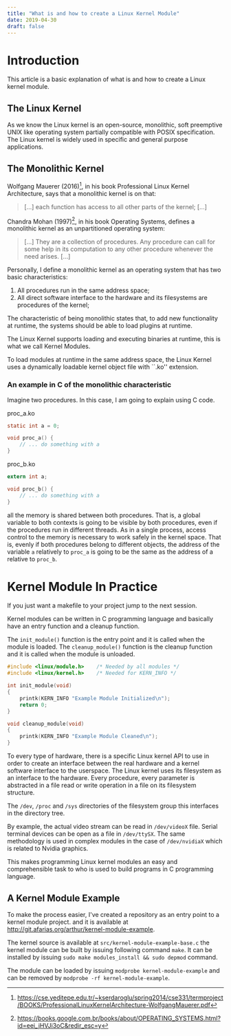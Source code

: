 ```yaml
---
title: "What is and how to create a Linux Kernel Module"
date: 2019-04-30
draft: false
---
```


# Introduction

This article is a basic explanation of what is and how to create a Linux kernel module.

## The Linux Kernel

As we know the Linux kernel is an open-source, monolithic, soft preemptive UNIX like operating system partially compatible with POSIX specification. The Linux kernel is widely used in specific and general purpose applications.

## The Monolithic Kernel

Wolfgang Mauerer (2016)[^F3], in his book Professional Linux Kernel Architecture, says that a monolithic kernel is on that:

> [...] each function has access to all other parts of the kernel; [...]

Chandra Mohan (1997)[^F4], in his book Operating Systems, defines a monolithic kernel as an unpartitioned operating system:

> [...] They are a collection of procedures. Any procedure can call for some help in its computation to any other procedure whenever the need arises. [...]

Personally, I define a monolithic kernel as an operating system that has two basic characteristics:

1. All procedures run in the same address space;
2. All direct software interface to the hardware and its filesystems are procedures of the kernel;

The characteristic of being monolithic states that, to add new functionality at runtime, the systems should be able to load plugins at runtime.

The Linux Kernel supports loading and executing binaries at runtime, this is what we call Kernel Modules.

To load modules at runtime in the same address space, the Linux Kernel uses a dynamically loadable kernel object file with ``.ko'' extension.

[^F3]: https://cse.yeditepe.edu.tr/~kserdaroglu/spring2014/cse331/termproject/BOOKS/ProfessionalLinuxKernelArchitecture-WolfgangMauerer.pdf
[^F4]: https://books.google.com.br/books/about/OPERATING_SYSTEMS.html?id=eei_jHVJi3oC&redir_esc=y

### An example in C of the monolithic characteristic

Imagine two procedures. In this case, I am going to explain using C code.

proc_a.ko

```c
static int a = 0;

void proc_a() {
    // ... do something with a
}
```

proc_b.ko

```c
extern int a;

void proc_b() {
    // ... do something with a
}
```

all the memory is shared between both procedures. That is, a global variable to both contexts is going to be visible by both procedures, even if the procedures run in different threads. As in a single process, access control to the memory is necessary to work safely in the kernel space. That is, evenly if both procedures belong to different objects, the address of the variable ```a``` relatively to ```proc_a``` is going to be the same as the address of a relative to ```proc_b```.

# Kernel Module In Practice

If you just want a makefile to your project jump to the next session.

Kernel modules can be written in C programming language and basically have an entry function and a cleanup function.

The ```init_module()``` function is the entry point and it is called when the module is loaded. The ```cleanup_module()``` function is the cleanup function and it is called when the module is unloaded.

```c
#include <linux/module.h>    /* Needed by all modules */
#include <linux/kernel.h>    /* Needed for KERN_INFO */

int init_module(void)
{
    printk(KERN_INFO "Example Module Initialized\n");
    return 0;
}

void cleanup_module(void)
{
    printk(KERN_INFO "Example Module Cleaned\n");
}
```

To every type of hardware, there is a specific Linux kernel API to use in order to create an interface between the real hardware and a kernel software interface to the userspace. The Linux kernel uses its filesystem as an interface to the hardware. Every procedure, every parameter is abstracted in a file read or write operation in a file on its filesystem structure.

The ```/dev```, ```/proc``` and ```/sys``` directories of the filesystem group this interfaces in the directory tree.

By example, the actual video stream can be read in ```/dev/videoX``` file. Serial terminal devices can be open as a file in ```/dev/ttySX```. The same methodology is used in complex modules in the case of ```/dev/nvidiaX``` which is related to Nvidia graphics.

This makes programming Linux kernel modules an easy and comprehensible task to who is used to build programs in C programming language.

## A Kernel Module Example

To make the process easier, I've created a repository as an entry point to a kernel module project. and it is available at http://git.afarias.org/arthur/kernel-module-example.

The kernel source is available at ```src/kernel-module-example-base.c``` the kernel module can be built by issuing following command ```make```. It can be installed by issuing ```sudo make modules_install && sudo depmod``` command.

The module can be loaded by issuing ```modprobe kernel-module-example``` and can be removed by ```modprobe -rf kernel-module-example```.